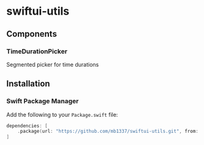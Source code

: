 # swiftui-utils

## Components

### TimeDurationPicker

Segmented picker for time durations

## Installation

### Swift Package Manager

Add the following to your `Package.swift` file:

```swift
dependencies: [
    .package(url: "https://github.com/mb1337/swiftui-utils.git", from: "1.0.0")
]